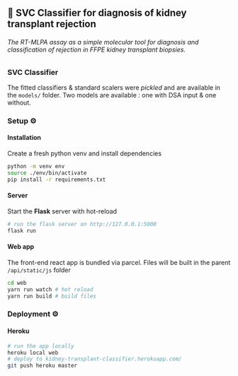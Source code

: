 ## 🧬 SVC Classifier for diagnosis of kidney transplant rejection

###### The RT-MLPA assay as a simple molecular tool for diagnosis and classification of rejection in FFPE kidney transplant biopsies.

### SVC Classifier

The fitted classifiers & standard scalers were _pickled_ and are available in the `models/` folder. Two models are available : one with DSA input & one without.

### Setup ⚙️

#### Installation

Create a fresh python venv and install dependencies

```sh
python -m venv env
source ./env/bin/activate
pip install -r requirements.txt
```

#### Server

Start the **Flask** server with hot-reload

```sh
# run the flask server on http://127.0.0.1:5000
flask run
```

#### Web app

The front-end react app is bundled via parcel. Files will be built in the parent `/api/static/js` folder

```sh
cd web
yarn run watch # hot reload
yarn run build # build files
```

### Deployment ⚙️

#### Heroku

```sh
# run the app locally
heroku local web
# deploy to kidney-transplant-classifier.herokuapp.com/
git push heroku master
```
